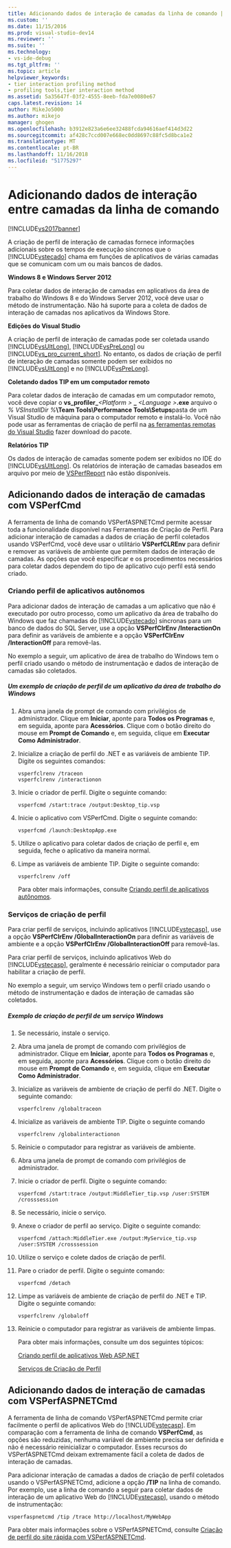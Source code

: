 ```yaml
---
title: Adicionando dados de interação de camadas da linha de comando | Microsoft Docs
ms.custom: ''
ms.date: 11/15/2016
ms.prod: visual-studio-dev14
ms.reviewer: ''
ms.suite: ''
ms.technology:
- vs-ide-debug
ms.tgt_pltfrm: ''
ms.topic: article
helpviewer_keywords:
- tier interaction profiling method
- profiling tools,tier interaction method
ms.assetid: 5a35647f-03f2-4555-8eeb-fda7e0080e67
caps.latest.revision: 14
author: MikeJo5000
ms.author: mikejo
manager: ghogen
ms.openlocfilehash: b3912e823a6e6ee32488fcda94616aef414d3d22
ms.sourcegitcommit: af428c7ccd007e668ec0dd8697c88fc5d8bca1e2
ms.translationtype: MT
ms.contentlocale: pt-BR
ms.lasthandoff: 11/16/2018
ms.locfileid: "51775297"
---
```

# <a name="adding-tier-interaction-data-from-the-command-line"></a>Adicionando dados de interação entre camadas da linha de comando
[!INCLUDE[vs2017banner](../includes/vs2017banner.md)]

A criação de perfil de interação de camadas fornece informações adicionais sobre os tempos de execução síncronos que o [!INCLUDE[vstecado](../includes/vstecado-md.md)] chama em funções de aplicativos de várias camadas que se comunicam com um ou mais bancos de dados.  
  
 **Windows 8 e Windows Server 2012**  
  
 Para coletar dados de interação de camadas em aplicativos da área de trabalho do Windows 8 e do Windows Server 2012, você deve usar o método de instrumentação. Não há suporte para a coleta de dados de interação de camadas nos aplicativos da Windows Store.  
  
 **Edições do Visual Studio**  
  
 A criação de perfil de interação de camadas pode ser coletada usando [!INCLUDE[vsUltLong](../includes/vsultlong-md.md)], [!INCLUDE[vsPreLong](../includes/vsprelong-md.md)] ou [!INCLUDE[vs_pro_current_short](../includes/vs-pro-current-short-md.md)]. No entanto, os dados de criação de perfil de interação de camadas somente podem ser exibidos no [!INCLUDE[vsUltLong](../includes/vsultlong-md.md)] e no [!INCLUDE[vsPreLong](../includes/vsprelong-md.md)].  
  
 **Coletando dados TIP em um computador remoto**  
  
 Para coletar dados de interação de camadas em um computador remoto, você deve copiar o **vs\_profiler\_**_\<Platform >_ **\_**  _\<Language >_**.exe** arquivo o _% VSInstallDir %_**\Team Tools\Performance Tools\Setups**pasta de um Visual Studio de máquina para o computador remoto e instalá-lo. Você não pode usar as ferramentas de criação de perfil na [as ferramentas remotas do Visual Studio](http://msdn.microsoft.com/library/90f45630-0d26-4698-8c1f-63f85a12db9c) fazer download do pacote.  
  
 **Relatórios TIP**  
  
 Os dados de interação de camadas somente podem ser exibidos no IDE do [!INCLUDE[vsUltLong](../includes/vsultlong-md.md)]. Os relatórios de interação de camadas baseados em arquivo por meio de [VSPerfReport](../profiling/vsperfreport.md) não estão disponíveis.  
  
## <a name="adding-tier-interaction-data-with-vsperfcmd"></a>Adicionando dados de interação de camadas com VSPerfCmd  
 A ferramenta de linha de comando VSPerfASPNETCmd permite acessar toda a funcionalidade disponível nas Ferramentas de Criação de Perfil. Para adicionar interação de camadas a dados de criação de perfil coletados usando VSPerfCmd, você deve usar o utilitário **VSPerfCLREnv** para definir e remover as variáveis de ambiente que permitem dados de interação de camadas. As opções que você especificar e os procedimentos necessários para coletar dados dependem do tipo de aplicativo cujo perfil está sendo criado.  
  
### <a name="profiling-stand-alone-applications"></a>Criando perfil de aplicativos autônomos  
 Para adicionar dados de interação de camadas a um aplicativo que não é executado por outro processo, como um aplicativo da área de trabalho do Windows que faz chamadas do [!INCLUDE[vstecado](../includes/vstecado-md.md)] síncronas para um banco de dados do SQL Server, use a opção **VSPerfClrEnv /InteractionOn** para definir as variáveis de ambiente e a opção **VSPerfClrEnv /InteractionOff** para removê-las.  
  
 No exemplo a seguir, um aplicativo de área de trabalho do Windows tem o perfil criado usando o método de instrumentação e dados de interação de camadas são coletados.  
  
##### <a name="profiling-a-windows-desktop-application-example"></a>Um exemplo de criação de perfil de um aplicativo da área de trabalho do Windows  
  
1. Abra uma janela de prompt de comando com privilégios de administrador. Clique em **Iniciar**, aponte para **Todos os Programas** e, em seguida, aponte para **Acessórios**. Clique com o botão direito do mouse em **Prompt de Comando** e, em seguida, clique em **Executar Como Administrador**.  
  
2. Inicialize a criação de perfil do .NET e as variáveis de ambiente TIP. Digite os seguintes comandos:  
  
   ```  
   vsperfclrenv /traceon  
   vsperfclrenv /interactionon  
   ```  
  
3. Inicie o criador de perfil. Digite o seguinte comando:  
  
   ```  
   vsperfcmd /start:trace /output:Desktop_tip.vsp   
   ```  
  
4. Inicie o aplicativo com VSPerfCmd. Digite o seguinte comando:  
  
   ```  
   vsperfcmd /launch:DesktopApp.exe  
   ```  
  
5. Utilize o aplicativo para coletar dados de criação de perfil e, em seguida, feche o aplicativo da maneira normal.  
  
6. Limpe as variáveis de ambiente TIP. Digite o seguinte comando:  
  
   ```  
   vsperfclrenv /off  
   ```  
  
   Para obter mais informações, consulte [Criando perfil de aplicativos autônomos](../profiling/command-line-profiling-of-stand-alone-applications.md).  
  
### <a name="profiling-services"></a>Serviços de criação de perfil  
 Para criar perfil de serviços, incluindo aplicativos [!INCLUDE[vstecasp](../includes/vstecasp-md.md)], use a opção **VSPerfClrEnv /GlobalInteractionOn** para definir as variáveis de ambiente e a opção **VSPerfClrEnv /GlobalInteractionOff** para removê-las.  
  
 Para criar perfil de serviços, incluindo aplicativos Web do [!INCLUDE[vstecasp](../includes/vstecasp-md.md)], geralmente é necessário reiniciar o computador para habilitar a criação de perfil.  
  
 No exemplo a seguir, um serviço Windows tem o perfil criado usando o método de instrumentação e dados de interação de camadas são coletados.  
  
##### <a name="profiling-a-windows-service-example"></a>Exemplo de criação de perfil de um serviço Windows  
  
1. Se necessário, instale o serviço.  
  
2. Abra uma janela de prompt de comando com privilégios de administrador. Clique em **Iniciar**, aponte para **Todos os Programas** e, em seguida, aponte para **Acessórios**. Clique com o botão direito do mouse em **Prompt de Comando** e, em seguida, clique em **Executar Como Administrador**.  
  
3. Inicialize as variáveis de ambiente de criação de perfil do .NET. Digite o seguinte comando:  
  
   ```  
   vsperfclrenv /globaltraceon  
   ```  
  
4. Inicialize as variáveis de ambiente TIP. Digite o seguinte comando  
  
   ```  
   vsperfclrenv /globalinteractionon  
   ```  
  
5. Reinicie o computador para registrar as variáveis de ambiente.  
  
6. Abra uma janela de prompt de comando com privilégios de administrador.  
  
7. Inicie o criador de perfil. Digite o seguinte comando:  
  
   ```  
   vsperfcmd /start:trace /output:MiddleTier_tip.vsp /user:SYSTEM /crosssession   
   ```  
  
8. Se necessário, inicie o serviço.  
  
9. Anexe o criador de perfil ao serviço. Digite o seguinte comando:  
  
    ```  
    vsperfcmd /attach:MiddleTier.exe /output:MyService_tip.vsp /user:SYSTEM /crosssession   
    ```  
  
10. Utilize o serviço e colete dados de criação de perfil.  
  
11. Pare o criador de perfil. Digite o seguinte comando:  
  
     `vsperfcmd /detach`  
  
12. Limpe as variáveis de ambiente de criação de perfil do .NET e TIP. Digite o seguinte comando:  
  
    ```  
    vsperfclrenv /globaloff  
    ```  
  
13. Reinicie o computador para registrar as variáveis de ambiente limpas.  
  
    Para obter mais informações, consulte um dos seguintes tópicos:  
  
    [Criando perfil de aplicativos Web ASP.NET](../profiling/command-line-profiling-of-aspnet-web-applications.md)  
  
    [Serviços de Criação de Perfil](../profiling/command-line-profiling-of-services.md)  
  
## <a name="adding-tier-interaction-data-with-vsperfaspnetcmd"></a>Adicionando dados de interação de camadas com VSPerfASPNETCmd  
 A ferramenta de linha de comando VSPerfASPNETCmd permite criar facilmente o perfil de aplicativos Web do [!INCLUDE[vstecasp](../includes/vstecasp-md.md)]. Em comparação com a ferramenta de linha de comando **VSPerfCmd**, as opções são reduzidas, nenhuma variável de ambiente precisa ser definida e não é necessário reinicializar o computador. Esses recursos do VSPerfASPNETCmd deixam extremamente fácil a coleta de dados de interação de camadas.  
  
 Para adicionar interação de camadas a dados de criação de perfil coletados usando o VSPerfASPNETCmd, adicione a opção **/TIP** na linha de comando. Por exemplo, use a linha de comando a seguir para coletar dados de interação de um aplicativo Web do [!INCLUDE[vstecasp](../includes/vstecasp-md.md)], usando o método de instrumentação:  
  
```  
vsperfaspnetcmd /tip /trace http://localhost/MyWebApp  
```  
  
 Para obter mais informações sobre o VSPerfASPNETCmd, consulte [Criação de perfil do site rápida com VSPerfASPNETCmd](../profiling/rapid-web-site-profiling-with-vsperfaspnetcmd.md).



